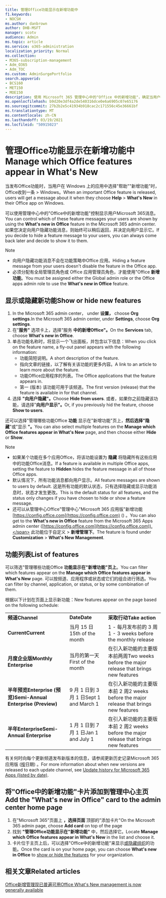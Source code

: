 ```yaml
---
title: 管理Office功能显示在新增功能中
f1.keywords:
- NOCSH
ms.author: danbrown
author: DHB-MSFT
manager: scotv
audience: Admin
ms.topic: article
ms.service: o365-administration
localization_priority: Normal
ms.collection:
- M365-subscription-management
- Adm_O365
- Adm_TOC
ms.custom: AdminSurgePortfolio
search.appverid:
- BCS160
- MET150
- MOE150
description: 使用 Microsoft 365 管理中心中的"Office 中的新增功能"，确定当用户在 Windows > 上的 Office 应用 中选择"帮助""Office 应用 新增功能"时要显示或隐藏的 Microsoft 365 功能。 Office
ms.openlocfilehash: b9d20e3df4a2de540316dce0e6a6905c07e65176
ms.sourcegitcommit: 27b2b2e5c41934b918cac2c171556c45e36661bf
ms.translationtype: MT
ms.contentlocale: zh-CN
ms.lasthandoff: 03/19/2021
ms.locfileid: "50915023"
---
```

# <a name="manage-which-office-features-appear-in-whats-new"></a><span data-ttu-id="38431-103">管理Office功能显示在新增功能中</span><span class="sxs-lookup"><span data-stu-id="38431-103">Manage which Office‎ features appear in What's New</span></span>

<span data-ttu-id="38431-104">当发布Office功能时，当用户在 Windows 上的应用中选择"帮助""新增功能"时，Office收到一条  >  Windows。</span><span class="sxs-lookup"><span data-stu-id="38431-104">When an important ‎Office‎ feature is released, users will get a message about it when they choose **Help** > **What's New** in their ‎‎Office‎‎ app on ‎Windows‎.</span></span>

<span data-ttu-id="38431-105">可以使用管理中心中的"Office中的新增功能"控制显示用户Microsoft 365消息。</span><span class="sxs-lookup"><span data-stu-id="38431-105">You can control which of these feature messages your users are shown by using the **What's new in Office** feature in the Microsoft 365 admin center.</span></span> <span data-ttu-id="38431-106">如果您决定向用户隐藏功能消息，则始终可以稍后返回，并决定向用户显示它。</span><span class="sxs-lookup"><span data-stu-id="38431-106">If you decide to hide a feature message to your users, you can always come back later and decide to show it to them.</span></span>

> [!NOTE]
> - <span data-ttu-id="38431-107">向用户隐藏功能消息不会在功能策略中Office 应用。</span><span class="sxs-lookup"><span data-stu-id="38431-107">Hiding a feature message from your users doesn't disable the feature in the Office app.</span></span>
> - <span data-ttu-id="38431-108">必须分配有全局管理员角色或 Office 应用管理员角色，才能使用"Office **新增功能**。</span><span class="sxs-lookup"><span data-stu-id="38431-108">You must be assigned either the Global admin role or the Office apps admin role to use the **What's new in Office** feature.</span></span>

## <a name="show-or-hide-new-features"></a><span data-ttu-id="38431-109">显示或隐藏新功能</span><span class="sxs-lookup"><span data-stu-id="38431-109">Show or hide new features</span></span> 

1. <span data-ttu-id="38431-110">In the Microsoft 365 admin center， under **设置，** choose **Org settings**.</span><span class="sxs-lookup"><span data-stu-id="38431-110">In the Microsoft 365 admin center, under **Settings**, choose **Org settings**.</span></span>
2. <span data-ttu-id="38431-111">在"**服务"** 选项卡上，选择"服务 **中的新增Office"。**</span><span class="sxs-lookup"><span data-stu-id="38431-111">On the **Services** tab, choose **What's new in Office**.</span></span>
3. <span data-ttu-id="38431-112">单击功能名称时，将显示一个飞出面板，并包含以下信息：</span><span class="sxs-lookup"><span data-stu-id="38431-112">When you click on the feature name, a fly-out panel appears with the following information:</span></span>
     - <span data-ttu-id="38431-113">功能简短说明。</span><span class="sxs-lookup"><span data-stu-id="38431-113">A short description of the feature.</span></span>
     - <span data-ttu-id="38431-114">指向文章的链接，以了解有关该功能的更多内容。</span><span class="sxs-lookup"><span data-stu-id="38431-114">A link to an article to learn more about the feature.</span></span>
     - <span data-ttu-id="38431-115">功能Office应用程序的列表。</span><span class="sxs-lookup"><span data-stu-id="38431-115">The Office applications that the feature appears in.</span></span>
     - <span data-ttu-id="38431-116">第一 (版本) 该功能可用于该频道。</span><span class="sxs-lookup"><span data-stu-id="38431-116">The first version (release) that the feature is available in for that channel.</span></span>
4. <span data-ttu-id="38431-117">选择 **"向用户隐藏"。**</span><span class="sxs-lookup"><span data-stu-id="38431-117">Choose **Hide from users**.</span></span> <span data-ttu-id="38431-118">或者，如果你之前隐藏该功能，请选择"**向用户显示"。**</span><span class="sxs-lookup"><span data-stu-id="38431-118">Or, if you previously hid the feature, choose **Show to users**.</span></span>

<span data-ttu-id="38431-119">还可以选择"管理哪些功能Office **功能** 显示在"新增功能"页上，**然后选择"隐藏**"或"显示 **"。**</span><span class="sxs-lookup"><span data-stu-id="38431-119">You can also select multiple features on the **Manage which ‎Office‎ features appear in What's New** page, and then choose either **Hide** or **Show**.</span></span>

> [!NOTE]
> - <span data-ttu-id="38431-120">如果某个功能在多个应用Office，将该功能设置为 **隐藏** 将隐藏所有这些应用中的功能Office消息。</span><span class="sxs-lookup"><span data-stu-id="38431-120">If a feature is available in multiple Office apps, setting the feature to **Hidden** hides the feature message in all of those Office apps.</span></span>
> - <span data-ttu-id="38431-121">默认情况下，所有功能消息都向用户显示。</span><span class="sxs-lookup"><span data-stu-id="38431-121">All feature messages are shown to users by default.</span></span> <span data-ttu-id="38431-122">这是所有功能的默认状态，只有选择隐藏或显示功能消息时，状态才发生更改。</span><span class="sxs-lookup"><span data-stu-id="38431-122">This is the default status for all features, and the status only changes if you have chosen to hide or show a feature message.</span></span>
> - <span data-ttu-id="38431-123">还可以从管理中心Office"管理中心"Microsoft 365 应用版"新增功能 [https://config.office.com](https://config.office.com) () 。</span><span class="sxs-lookup"><span data-stu-id="38431-123">You can also get to the **What's new in Office** feature from the Microsoft 365 Apps admin center ([https://config.office.com](https://config.office.com)).</span></span> <span data-ttu-id="38431-124">此功能位于自定义  >  **新增管理下**。</span><span class="sxs-lookup"><span data-stu-id="38431-124">The feature is found under **Customization** > **What's New Management**.</span></span>

## <a name="list-of-features"></a><span data-ttu-id="38431-125">功能列表</span><span class="sxs-lookup"><span data-stu-id="38431-125">List of features</span></span>

<span data-ttu-id="38431-126">可以筛选"管理哪些功能Office **功能显示在"新增功能"页上**。</span><span class="sxs-lookup"><span data-stu-id="38431-126">You can filter which features appear on the **Manage which ‎Office‎ features appear in What's New** page.</span></span> <span data-ttu-id="38431-127">可以按频道、应用程序或状态或它们的组合进行筛选。</span><span class="sxs-lookup"><span data-stu-id="38431-127">You can filter by channel, application, or status, or by some combination of them.</span></span>

<span data-ttu-id="38431-128">根据以下计划在页面上显示新功能：</span><span class="sxs-lookup"><span data-stu-id="38431-128">New features appear on the page based on the following schedule:</span></span>

||||
|:-----|:-----|:-----|
|<span data-ttu-id="38431-129">**频道**</span><span class="sxs-lookup"><span data-stu-id="38431-129">**Channel**</span></span> <br/> |<span data-ttu-id="38431-130">**Date**</span><span class="sxs-lookup"><span data-stu-id="38431-130">**Date**</span></span> <br/> |<span data-ttu-id="38431-131">**采取行动**</span><span class="sxs-lookup"><span data-stu-id="38431-131">**Take action**</span></span> <br/> |
|<span data-ttu-id="38431-132">**Current**</span><span class="sxs-lookup"><span data-stu-id="38431-132">**Current**</span></span> <br/> |<span data-ttu-id="38431-133">当月 15 日</span><span class="sxs-lookup"><span data-stu-id="38431-133">15th of the month</span></span>  <br/> |<span data-ttu-id="38431-134">1 - 每月发布前的 3 周</span><span class="sxs-lookup"><span data-stu-id="38431-134">1 - 3 weeks before the monthly release</span></span> <br/> |
|<span data-ttu-id="38431-135">**月度企业版**</span><span class="sxs-lookup"><span data-stu-id="38431-135">**Monthly Enterprise**</span></span> <br/> |<span data-ttu-id="38431-136">当月的第一天</span><span class="sxs-lookup"><span data-stu-id="38431-136">First of the month</span></span>  <br/> |<span data-ttu-id="38431-137">在引入新功能的主要版本前两周</span><span class="sxs-lookup"><span data-stu-id="38431-137">Two weeks before the major release that brings new features</span></span> |
|<span data-ttu-id="38431-138">**半年预览Enterprise (预览)**</span><span class="sxs-lookup"><span data-stu-id="38431-138">**Semi-Annual Enterprise (Preview)**</span></span> <br/> |<span data-ttu-id="38431-139">9 月 1 日到 3 月 1 日</span><span class="sxs-lookup"><span data-stu-id="38431-139">Sept 1 and March 1</span></span> <br/> | <span data-ttu-id="38431-140">在引入新功能的主要版本前 2 周</span><span class="sxs-lookup"><span data-stu-id="38431-140">2 weeks before the major release that brings new features</span></span>|
|<span data-ttu-id="38431-141">**半年Enterprise**</span><span class="sxs-lookup"><span data-stu-id="38431-141">**Semi-Annual Enterprise**</span></span> <br/> |<span data-ttu-id="38431-142">1 月 1 日到 7 月 1 日</span><span class="sxs-lookup"><span data-stu-id="38431-142">Jan 1 and July 1</span></span> <br/> | <span data-ttu-id="38431-143">在引入新功能的主要版本前 2 周</span><span class="sxs-lookup"><span data-stu-id="38431-143">2 weeks before the major release that brings new features</span></span><br/> |

<span data-ttu-id="38431-144">有关何时向每个更新频道发布新版本的信息，请参阅更新历史记录Microsoft 365 应用版 ([按](/officeupdates/update-history-microsoft365-apps-by-date)日期) 。</span><span class="sxs-lookup"><span data-stu-id="38431-144">For more information about when new versions are released to each update channel, see [Update history for Microsoft 365 Apps (listed by date)](/officeupdates/update-history-microsoft365-apps-by-date).</span></span>

## <a name="add-the-whats-new-in-office-card-to-the-admin-center-home-page"></a><span data-ttu-id="38431-145">将"Office中的新增功能"卡片添加到管理中心主页</span><span class="sxs-lookup"><span data-stu-id="38431-145">Add the "What's new in Office" card to the admin center home page</span></span>

1. <span data-ttu-id="38431-146">在"Microsoft 365"页面上 **，选择页面** 顶部的"添加卡片"</span><span class="sxs-lookup"><span data-stu-id="38431-146">On the Microsoft 365 admin page, choose **Add card** on top of the page</span></span>
2. <span data-ttu-id="38431-147">找到 **"管理Office功能显示在"新增功能"** 中，然后选择它。</span><span class="sxs-lookup"><span data-stu-id="38431-147">Locate **Manage which Office features appear in What's New** in the list and choose it.</span></span>
3. <span data-ttu-id="38431-148">卡片位于主页上后，可以选择"Office中的新增功能"来显示[或隐藏组织](#show-or-hide-new-features)的功能。</span><span class="sxs-lookup"><span data-stu-id="38431-148">Once the card is on your home page, you can choose **What's new in Office** to [show or hide the features](#show-or-hide-new-features) for your organization.</span></span>


## <a name="related-articles"></a><span data-ttu-id="38431-149">相关文章</span><span class="sxs-lookup"><span data-stu-id="38431-149">Related articles</span></span>

[<span data-ttu-id="38431-150">Office新增管理现已普遍可用</span><span class="sxs-lookup"><span data-stu-id="38431-150">Office What's New management is now generally available</span></span>](https://techcommunity.microsoft.com/t5/microsoft-365-blog/office-what-s-new-management-is-now-generally-available/ba-p/1179954)